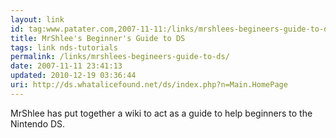 ```yaml
---
layout: link
id: tag:www.patater.com,2007-11-11:/links/mrshlees-begineers-guide-to-ds
title: MrShlee's Beginner's Guide to DS
tags: link nds-tutorials
permalink: /links/mrshlees-begineers-guide-to-ds/
date: 2007-11-11 23:41:13
updated: 2010-12-19 03:36:44
uri: http://ds.whatalicefound.net/ds/index.php?n=Main.HomePage
---
```

MrShlee has put together a wiki to act as a guide to help beginners to the
Nintendo DS.
